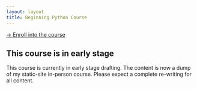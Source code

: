 ```yaml
---
layout: layout
title: Beginning Python Course
---
```


[→ Enroll into the course](/README/)


## This course is in early stage

This course is currently in early stage drafting. The content is now a dump of my static-site in-person course. Please expect a complete re-writing for all content.